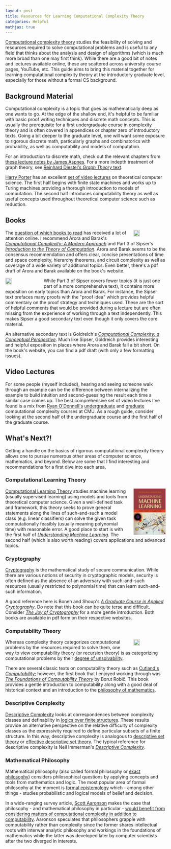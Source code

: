 ```yaml
---
layout: post
title: Resources for Learning Computational Complexity Theory
categories: Helpful
mathjax: true
---
```


[Computational complexity theory](https://en.wikipedia.org/wiki/Computational_complexity_theory) studies the feasibility of solving and resources required to solve computational problems and is useful to any field that thinks about the analysis and design of algorithms (which is much more broad than one may first think). While there are a good bit of notes and lectures available online, these are scattered across university course pages, YouTube, etc. This guide aims to bring this material together for learning computational complexity theory at the introductory graduate level, especially for those without a formal CS background.

## Background Material

Computational complexity is a topic that goes as mathematically deep as one wants to go. At the edge of the shallow end, it's helpful to be familiar with basic proof writing techniques and discrete math concepts. This is usually the prerequisite for a first undergraduate course in complexity theory and is often covered in appendices or chapter zero of introductory texts. Going a bit deeper to the graduate level, one will want some exposure to rigorous discrete math, particularly graphs and combinatorics with probability, as well as computability and models of computation.

For an introduction to discrete math, check out the relevant chapters from [these lecture notes by James Aspnes](https://www.cs.yale.edu/homes/aspnes/classes/202/notes.pdf). For a more indepth treatment of graph theory, see [Reinhard Diestel's _Graph Theory_ text](http://diestel-graph-theory.com/).

[Harry Porter](http://web.cecs.pdx.edu/~harry/) has an excellent [set of video lectures](https://www.youtube.com/playlist?list=PLbtzT1TYeoMjNOGEiaRmm_vMIwUAidnQz) on theoretical computer science. The first half begins with finite state machines and works up to Turing machines providing a thorough introduction to models of computation. The second half introduces computability theory as well as useful concepts used throughout theoretical computer science such as reduction.

## Books

<img style="float: right; display: inline-block; margin: 0px 0px 0px 20px" width="20%" height="25%" src="https://theory.cs.princeton.edu/complexity/cover.jpg">

The [question of which books to read](https://cstheory.stackexchange.com/questions/3253/what-books-should-everyone-read) has received a lot of attention online. I recommend Arora and Barak's [_Computational Complexity: A Modern Approach_](https://theory.cs.princeton.edu/complexity/) and Part 3 of Sipser's [_Introduction to the Theory of Computation_](http://math.mit.edu/~sipser/book.html). Arora and Barak seems to be the consensus recommendation and offers clear, concise presentations of time and space complexity, hierarchy theorems, and circuit complexity as well as coverage of a wide variety of additional topics. Even better, there's a pdf draft of Arora and Barak available on the book's website.

<img style="float: left; display: inline-block; margin: 0px 20px 0px 0px" width="20%" height="20%" src="https://www.cengage.com/covers/imageServlet?image_type=LRGFC&catalog=cengage&epi=73522117645109331720200508205447742">

While Part 3 of Sipser covers fewer topics (it is just one part of a more comprehensive text), it contains more exposition on early topics than Arora and Barak. For instance, the Sipser text prefaces many proofs with the "proof idea" which provides helpful commentary on the proof strategy and techniques used. These are the sort of helpful comments that would be provided during a lecture but are often missing from the experience of working through a text independently. This makes Sipser a good secondary text even though it only covers the core material.

<!-- <img style="float: right; display: inline-block; margin: 0px 0px 0px 20px" width="20%" height="20%" src="https://assets.cambridge.org/97805218/84730/cover/9780521884730.jpg"> -->

An alternative secondary text is Goldreich's [_Computational Complexity: a Conceptual Perspective_](http://www.wisdom.weizmann.ac.il/~oded/cc-drafts.html). Much like Sipser, Goldreich provides interesting and helpful exposition in places where Arora and Barak fall a bit short. On the book's website, you can find a pdf draft (with only a few formatting issues).  

## Video Lectures

For some people (myself included), hearing and seeing someone walk through an example can be the difference between internalizing the example to build intuition and second-guessing the result each time a similar case comes up. The best comprehensive set of video lectures I've found is a mix from [Ryan O'Donnell's](http://www.cs.cmu.edu/~odonnell/) [undergraduate](https://www.youtube.com/playlist?list=PLm3J0oaFux3YL5vLXpzOyJiLtqLp6dCW2) and [graduate](https://www.youtube.com/playlist?list=PLm3J0oaFux3b8Gg1DdaJOzYNsaXYLAOKH) computational complexity courses at CMU. As a rough guide, consider looking at the second half of the undergraduate course and the first half of the graduate course.

## What's Next?!

Getting a handle on the basics of rigorous computational complexity theory allows one to pursue numerous other areas of computer science, mathematics, and beyond. Below are some that I find interesting and recommendations for a first dive into each area.

### Computational Learning Theory

<img style="float: right; display: inline-block; margin: 0px 0px 0px 20px" width="20%" height="20%" src="/images/blog/complexityTheory/uml.jpg">

[Computational Learning Theory](https://en.wikipedia.org/wiki/Computational_learning_theory) studies machine learning (usually supervised learning) using models and tools from theoretical computer science. Given a well-defined task and framework, this theory seeks to prove general statements along the lines of such-and-such a model class (e.g. linear classifiers) can solve the given task computationally feasibly (usually meaning polynomial time) with reasonable error. A good place to start is with the first half of [_Understanding Machine Learning_](https://www.cs.huji.ac.il/~shais/UnderstandingMachineLearning/). The second half (which is also worth reading) covers applications and advanced topics.

### Cryptography

[Cryptography](https://en.wikipedia.org/wiki/Cryptography#Modern_cryptography) is the mathematical study of secure communication. While there are various notions of security in cryptographic models, security is often defined as the absence of an adversary with such-and-such resources (usually restricted to polynomial time) that can learn such-and-such information.

A good reference here is Boneh and Shoup's [_A Graduate Course in Applied Cryptography_](https://toc.cryptobook.us/). Do note that this book can be quite terse and difficult. Consider [_The Joy of Cryptography_](https://web.engr.oregonstate.edu/~rosulekm/crypto/) for a more gentle introduction. Both books are available in pdf form on their respective websites.

### Computability Theory

<img style="float: right; display: inline-block; margin: 0px 0px 0px 20px" width="20%" height="20%" src="https://media.springernature.com/w153/springer-static/cover/book/9783662624210.jpg">

Whereas complexity theory categorizes computational problems by the resources required to solve them, one way to view computability theory (or recursion theory) is as categorizing computational problems by their [degree of unsolvability](https://en.wikipedia.org/wiki/Turing_degree).

There are several classic texts on computability theory such as [Cutland's _Computability_](https://www.cambridge.org/highereducation/books/computability/E8F085FDBECB8280F7723D71C1D2EE1C#overview); however, the first book that I enjoyed working through was [_The Foundations of Computability Theory_](https://www.springer.com/us/book/9783662624203) by Borut Robič. This book provides a gentle introduction to computability along with a good deal of historical context and an introduction to the [philosophy of mathematics](https://plato.stanford.edu/entries/philosophy-mathematics/).

### Descriptive Complexity

[Descriptive Complexity](https://en.wikipedia.org/wiki/Descriptive_complexity_theory) looks at correspondences between complexity classes and definability in [logics over finite structures](https://courses.engr.illinois.edu/cs498mv/fa2018/FMT.pdf). These results provide an alternative perspective on the relative difficulty of complexity classes as the expressivity required to define particular subsets of a finite structure. In this way, descriptive complexity is analogous to [descriptive set theory](https://en.wikipedia.org/wiki/Descriptive_set_theory) or [effective descriptive set theory](https://en.wikipedia.org/wiki/Effective_descriptive_set_theory). The typical reference for descriptive complexity is Neil Immerman's [_Descriptive Complexity_](https://people.cs.umass.edu/~immerman/book/descriptiveComplexity.html).


### Mathematical Philosophy

Mathematical philosophy (also called formal philosophy or [exact philosophy](http://meta.phil.ufl.edu/host/sep/index.html)) considers philosophical questions by applying concepts and tools from mathematics and logic. The most popular area of formal philosophy at the moment is [formal epistemology](https://plato.stanford.edu/entries/formal-epistemology/) which - among other things - studies probabilistic and logical models of belief and decision.

In a wide-ranging survey article, [Scott Aaronson](https://scottaaronson.com/) makes the case that philosophy - and mathematical philosophy in particular - [would benefit from considering matters of computational complexity in addition to computability](https://www.scottaaronson.com/papers/philos.pdf). Aaronson speculates that philosophers grapple with computability rather than complexity since the former shares intellectual roots with interwar analytic philosophy and workings in the foundations of mathematics while the latter was developed later by computer scientists after the two diverged in interests.
